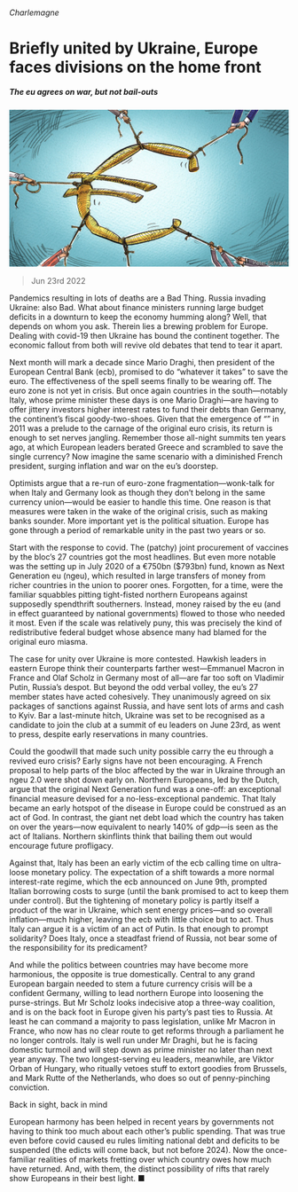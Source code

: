 ###### Charlemagne

# Briefly united by Ukraine, Europe faces divisions on the home front 

##### The eu agrees on war, but not bail-outs 

![image](images/20220625_EUD000.jpg) 

> Jun 23rd 2022 

Pandemics resulting in lots of deaths are a Bad Thing. Russia invading Ukraine: also Bad. What about finance ministers running large budget deficits in a downturn to keep the economy humming along? Well, that depends on whom you ask. Therein lies a brewing problem for Europe. Dealing with covid-19 then Ukraine has bound the continent together. The economic fallout from both will revive old debates that tend to tear it apart. 

Next month will mark a decade since Mario Draghi, then president of the European Central Bank (ecb), promised to do “whatever it takes” to save the euro. The effectiveness of the spell seems finally to be wearing off. The euro zone is not yet in crisis. But once again countries in the south—notably Italy, whose prime minister these days is one Mario Draghi—are having to offer jittery investors higher interest rates to fund their debts than Germany, the continent’s fiscal goody-two-shoes. Given that the emergence of “” in 2011 was a prelude to the carnage of the original euro crisis, its return is enough to set nerves jangling. Remember those all-night summits ten years ago, at which European leaders berated Greece and scrambled to save the single currency? Now imagine the same scenario with a diminished French president, surging inflation and war on the eu’s doorstep.

Optimists argue that a re-run of euro-zone fragmentation—wonk-talk for when Italy and Germany look as though they don’t belong in the same currency union—would be easier to handle this time. One reason is that measures were taken in the wake of the original crisis, such as making banks sounder. More important yet is the political situation. Europe has gone through a period of remarkable unity in the past two years or so. 

Start with the response to covid. The (patchy) joint procurement of vaccines by the bloc’s 27 countries got the most headlines. But even more notable was the setting up in July 2020 of a €750bn ($793bn) fund, known as Next Generation eu (ngeu), which resulted in large transfers of money from richer countries in the union to poorer ones. Forgotten, for a time, were the familiar squabbles pitting tight-fisted northern Europeans against supposedly spendthrift southerners. Instead, money raised by the eu (and in effect guaranteed by national governments) flowed to those who needed it most. Even if the scale was relatively puny, this was precisely the kind of redistributive federal budget whose absence many had blamed for the original euro miasma.

The case for unity over Ukraine is more contested. Hawkish leaders in eastern Europe think their counterparts farther west—Emmanuel Macron in France and Olaf Scholz in Germany most of all—are far too soft on Vladimir Putin, Russia’s despot. But beyond the odd verbal volley, the eu’s 27 member states have acted cohesively. They unanimously agreed on six packages of sanctions against Russia, and have sent lots of arms and cash to Kyiv. Bar a last-minute hitch, Ukraine was set to be recognised as a candidate to join the club at a summit of eu leaders on June 23rd, as  went to press, despite early reservations in many countries.

Could the goodwill that made such unity possible carry the eu through a revived euro crisis? Early signs have not been encouraging. A French proposal to help parts of the bloc affected by the war in Ukraine through an ngeu 2.0 were shot down early on. Northern Europeans, led by the Dutch, argue that the original Next Generation fund was a one-off: an exceptional financial measure devised for a no-less-exceptional pandemic. That Italy became an early hotspot of the disease in Europe could be construed as an act of God. In contrast, the giant net debt load which the country has taken on over the years—now equivalent to nearly 140% of gdp—is seen as the act of Italians. Northern skinflints think that bailing them out would encourage future profligacy. 

Against that, Italy has been an early victim of the ecb calling time on ultra-loose monetary policy. The expectation of a shift towards a more normal interest-rate regime, which the ecb announced on June 9th, prompted Italian borrowing costs to surge (until the bank promised to act to keep them under control). But the tightening of monetary policy is partly itself a product of the war in Ukraine, which sent energy prices—and so overall inflation—much higher, leaving the ecb with little choice but to act. Thus Italy can argue it is a victim of an act of Putin. Is that enough to prompt solidarity? Does Italy, once a steadfast friend of Russia, not bear some of the responsibility for its predicament?

And while the politics between countries may have become more harmonious, the opposite is true domestically. Central to any grand European bargain needed to stem a future currency crisis will be a confident Germany, willing to lead northern Europe into loosening the purse-strings. But Mr Scholz looks indecisive atop a three-way coalition, and is on the back foot in Europe given his party’s past ties to Russia. At least he can command a majority to pass legislation, unlike Mr Macron in France, who now has no clear route to get reforms through a parliament he no longer controls. Italy is well run under Mr Draghi, but he is facing domestic turmoil and will step down as prime minister no later than next year anyway. The two longest-serving eu leaders, meanwhile, are Viktor Orban of Hungary, who ritually vetoes stuff to extort goodies from Brussels, and Mark Rutte of the Netherlands, who does so out of penny-pinching conviction. 

Back in sight, back in mind

European harmony has been helped in recent years by governments not having to think too much about each other’s public spending. That was true even before covid caused eu rules limiting national debt and deficits to be suspended (the edicts will come back, but not before 2024). Now the once-familiar realities of markets fretting over which country owes how much have returned. And, with them, the distinct possibility of rifts that rarely show Europeans in their best light. ■






